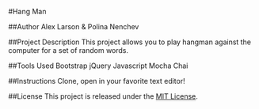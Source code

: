 #Hang Man

##Author
Alex Larson & Polina Nenchev

##Project Description
This project allows you to play hangman against the computer for a set of random words.  

##Tools Used
Bootstrap
jQuery
Javascript
Mocha
Chai

##Instructions
Clone, open in your favorite text editor!

##License
This project is released under the [MIT License](http://www.opensource.org/licenses/MIT).
